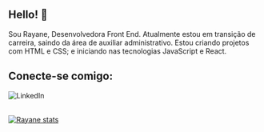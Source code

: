 ## Hello! 👋

Sou Rayane, Desenvolvedora Front End.
Atualmente estou em transição de carreira, saindo da área de auxiliar administrativo. Estou criando projetos com HTML e CSS; e iniciando nas tecnologias JavaScript e React.

## Conecte-se comigo:
<p>
  <a href="http://linkedin.com/in/rayane-oliveira-42996523b"/>
    <img align="left" alt="LinkedIn"  src="https://img.shields.io/badge/LinkedIn-0077B5?style=for-the-badge&logo=linkedin&logoColor=white" />
    
</p>
<br>
<br>


[![Rayane stats](https://github-readme-stats.vercel.app/api?username=rayanelops16)](https://github.com/anuraghazra/github-readme-stats)



